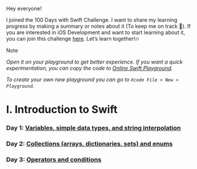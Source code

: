 Hey everyone!

I joined the 100 Days with Swift Challenge. I want to share my learning progress by making a summary or notes about it (To keep me on track 🤭). If you are interested in iOS Development and want to start learning about it, you can join this challenge [here](https://www.hackingwithswift.com/100). 
Let’s learn together!🔥

> [!NOTE]
> _Open it on your playground to get better experience._
> _If you want a quick experimentation, you can copy the code to [Online Swift Playground](https://swiftfiddle.com)._
>
> _To create your own new playground you can go to ``` Xcode File > New > Playground ```._

# I. Introduction to Swift

### Day 1: [Variables, simple data types, and string interpolation](https://github.com/cmp9797/100DaysWithSwiftChallenge/blob/4acbccb0a28979426eee85baad4647a466704a93/PlaygroundBook/001_Variables-DataTypes-StringInterpolation.playground/Contents.swift)

### Day 2: [Collections (arrays, dictionaries, sets) and enums](https://github.com/cmp9797/100DaysWithSwiftChallenge/blob/4acbccb0a28979426eee85baad4647a466704a93/PlaygroundBook/002_CollectionsAndEnums.playground/Contents.swift)

### Day 3: [Operators and conditions](https://github.com/cmp9797/100DaysWithSwiftChallenge/blob/4acbccb0a28979426eee85baad4647a466704a93/PlaygroundBook/003_OperatorAndConditions.playground/Contents.swift)
